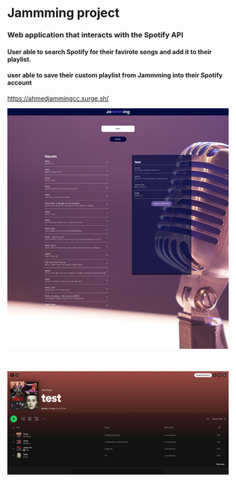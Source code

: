 # Jammming project

### Web application that interacts with the Spotify API

#### User able to search Spotify for their favirote songs and add it to their playlist.

#### user able to save their custom playlist from Jammming into their Spotify account 

https://ahmedjammingcc.surge.sh/

![Alt text](jammmingApp.png)
<br/><br/><br/>

![Alt text](spotify.PNG)